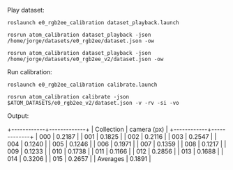 Play dataset:

    roslaunch e0_rgb2ee_calibration dataset_playback.launch

    rosrun atom_calibration dataset_playback -json /home/jorge/datasets/e0_rgb2ee/dataset.json -ow

    rosrun atom_calibration dataset_playback -json /home/jorge/datasets/e0_rgb2ee_v2/dataset.json -ow

Run calibration:

    roslaunch e0_rgb2ee_calibration calibrate.launch

    rosrun atom_calibration calibrate -json $ATOM_DATASETS/e0_rgb2ee_v2/dataset.json -v -rv -si -vo


Output:

+------------+-------------+
| Collection | camera (px) |
+------------+-------------+
|    000     |    0.2187   |
|    001     |    0.1825   |
|    002     |    0.2116   |
|    003     |    0.2547   |
|    004     |    0.1240   |
|    005     |    0.1246   |
|    006     |    0.1971   |
|    007     |    0.1359   |
|    008     |    0.1217   |
|    009     |    0.1233   |
|    010     |    0.1738   |
|    011     |    0.1166   |
|    012     |    0.2856   |
|    013     |    0.1688   |
|    014     |    0.3206   |
|    015     |    0.2657   |
|  Averages  |    0.1891   |


